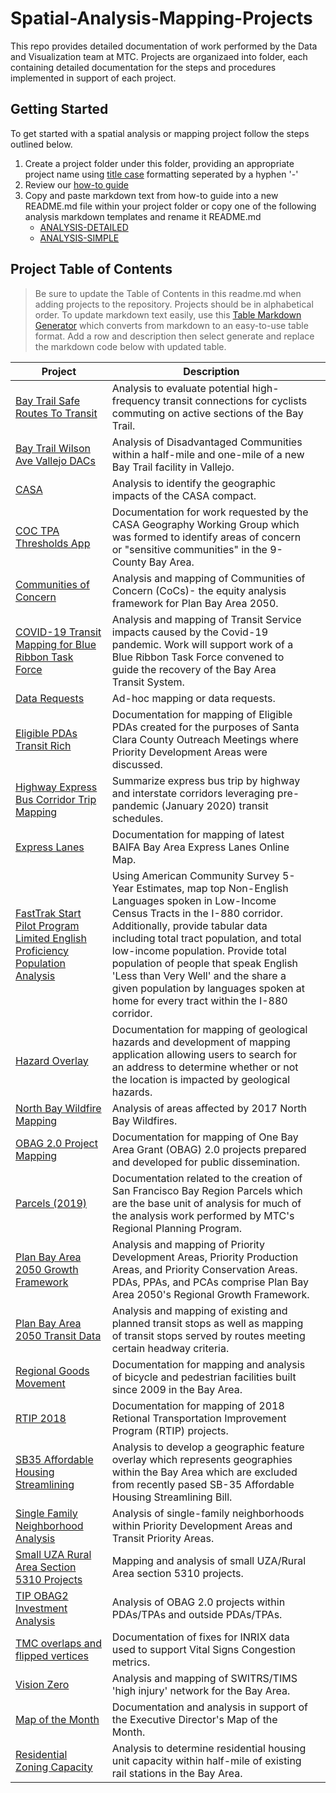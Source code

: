 # Spatial-Analysis-Mapping-Projects
This repo provides detailed documentation of work performed by the Data and Visualization team at MTC.  Projects are organizaed into folder, each containing detailed documentation for the steps and procedures implemented in support of each project.

## Getting Started 
To get started with a spatial analysis or mapping project follow the steps outlined below. 

1. Create a project folder under this folder, providing an appropriate project name using [title case](http://titlecase.com/) formatting seperated by a hyphen '-' 
2. Review our [how-to guide](https://github.com/BayAreaMetro/dv-project-templates) 
3. Copy and paste markdown text from how-to guide into a new README.md file within your project folder or copy one of the following analysis markdown templates and rename it README.md
   - [ANALYSIS-DETAILED](https://github.com/BayAreaMetro/dv-project-templates/blob/master/ANALYSIS-DETAILED.md) 
   - [ANALYSIS-SIMPLE](https://github.com/BayAreaMetro/dv-project-templates/blob/master/ANALYSIS-SIMPLE.md)

## Project Table of Contents

> Be sure to update the Table of Contents in this readme.md when adding projects to the repository. Projects should be in alphabetical order. To update markdown text easily, use this [Table Markdown Generator](https://www.tablesgenerator.com/markdown_tables) which converts from markdown to an easy-to-use table format. Add a row and description then select generate and replace the markdown code below with updated table. 

| **Project**                                                                                                       | **Description**                                                                                                                                                                                                                                                                                                                                                                                                                     |   |
|-------------------------------------------------------------------------------------------------------------------|-------------------------------------------------------------------------------------------------------------------------------------------------------------------------------------------------------------------------------------------------------------------------------------------------------------------------------------------------------------------------------------------------------------------------------------|---|
| [Bay Trail Safe Routes To Transit](Bay-Trail-Safe-Routes-To-Transit)                                              | Analysis to evaluate potential high-frequency transit  connections for cyclists commuting on active sections of the Bay Trail.                                                                                                                                                                                                                                                                                                      |   |
| [Bay Trail Wilson Ave Vallejo DACs](BayTrail-Wilson-Ave-Vallejo-DACs)                                             | Analysis of Disadvantaged Communities within a half-mile and one-mile of a new Bay Trail facility in Vallejo.                                                                                                                                                                                                                                                                                                                       |   |
| [CASA](CASA)                                                                                                      | Analysis to identify the geographic impacts of the CASA compact.                                                                                                                                                                                                                                                                                                                                                                    |   |
| [COC TPA Thresholds App](COC-TPA-Thresholds-App)                                                                  | Documentation for work requested by the CASA Geography Working Group which was formed to identify areas of concern or "sensitive communities" in the 9-County Bay Area.                                                                                                                                                                                                                                                             |   |
| [Communities of Concern](Communities-of-Concern)                                                                  | Analysis and mapping of Communities of Concern (CoCs)- the equity analysis framework for Plan Bay Area 2050.                                                                                                                                                                                                                                                                                                                        |   |
| [COVID-19 Transit Mapping for Blue Ribbon Task Force](Covid-Transit-Mapping)                                      | Analysis and mapping of Transit Service impacts caused by the Covid-19 pandemic. Work will support work of a Blue Ribbon Task Force convened to guide the recovery of the Bay Area Transit System.                                                                                                                                                                                                                                  |   |
| [Data Requests](Data-Requests)                                                                                    | Ad-hoc mapping or data requests.                                                                                                                                                                                                                                                                                                                                                                                                    |   |
| [Eligible PDAs Transit Rich](Eligible-PDAs-Transit-Rich)                                                          | Documentation for mapping of Eligible PDAs created for the purposes of Santa Clara County Outreach Meetings where Priority Development Areas were discussed.                                                                                                                                                                                                                                                                        |   |
| [Highway Express Bus Corridor Trip Mapping](Highway-Express-Bus-Corridor-Trip-Mapping)                            | Summarize express bus trip by highway and interstate corridors leveraging pre-pandemic (January 2020) transit schedules.                                                                                                                                                                                                                                                                                                            |   |
| [Express Lanes](Express-Lanes)                                                                                    | Documentation for mapping of latest BAIFA Bay Area Express Lanes Online Map.                                                                                                                                                                                                                                                                                                                                                        |   |
| [FastTrak Start Pilot Program Limited English Proficiency Population Analysis](FastTrak-Start-Pilot-LEP-Analysis) | Using American Community Survey 5-Year Estimates, map top Non-English Languages spoken in Low-Income Census Tracts in the I-880 corridor. Additionally, provide tabular data including total tract population, and total low-income population. Provide total population of people that speak English 'Less than Very Well' and the share a given population by languages spoken at home for every tract within the I-880 corridor. |   |
| [Hazard Overlay](Hazard-Overlay)                                                                                  | Documentation for mapping of geological hazards and development of mapping application allowing users to search for an address to determine whether or not the location is impacted by geological hazards.                                                                                                                                                                                                                          |   |
| [North Bay Wildfire Mapping](North-Bay-Wildfire-Mapping)                                                          | Analysis of areas affected by 2017 North Bay Wildfires.                                                                                                                                                                                                                                                                                                                                                                             |   |
| [OBAG 2.0 Project Mapping](OBAG-2-Project-Mapping)                                                                | Documentation for mapping of One Bay Area Grant (OBAG) 2.0 projects prepared and developed for public dissemination.                                                                                                                                                                                                                                                                                                                |   |
| [Parcels (2019)](Parcel)                                                                                          | Documentation related to the creation of San Francisco Bay Region Parcels which are the base unit of analysis for much of the analysis work performed by MTC's Regional Planning Program.                                                                                                                                                                                                                                           |   |
| [Plan Bay Area 2050 Growth Framework](Plan-Bay-Area-2050-Growth-Framework)                                        | Analysis and mapping of Priority Development Areas, Priority Production Areas, and Priority Conservation Areas. PDAs, PPAs, and PCAs comprise Plan Bay Area 2050's Regional Growth Framework.                                                                                                                                                                                                                                       |   |
| [Plan Bay Area 2050 Transit Data](Plan-Bay-Area-2050-Transit-Data)                                                | Analysis and mapping of existing and planned transit stops as well as mapping of transit stops served by routes meeting certain headway criteria.                                                                                                                                                                                                                                                                                   |   |
| [Regional Goods Movement](Regional-Goods-Movement)                                                                | Documentation for mapping and analysis of bicycle and pedestrian facilities built since 2009 in the Bay Area.                                                                                                                                                                                                                                                                                                                       |   |
| [RTIP 2018](RTIP-2018)                                                                                            | Documentation for mapping of 2018 Retional Transportation Improvement Program (RTIP) projects.                                                                                                                                                                                                                                                                                                                                      |   |
| [SB35 Affordable Housing Streamlining](SB35-Affordable-Housing-Streamlining)                                      | Analysis to develop a geographic feature overlay which represents geographies within the Bay Area which are excluded from recently pased SB-35 Affordable Housing Streamlining Bill.                                                                                                                                                                                                                                                |   |
| [Single Family Neighborhood Analysis](Single-Family-Neighborhoods-PDA-TPA-Walkable)                               | Analysis of single-family neighborhoods within Priority Development Areas and Transit Priority Areas.                                                                                                                                                                                                                                                                                                                               |   |
| [Small UZA Rural Area Section 5310 Projects](Small-UZA-Rural-Area-Section-5310-Projects)                          | Mapping and analysis of small UZA/Rural Area section 5310 projects.                                                                                                                                                                                                                                                                                                                                                                 |   |
| [TIP OBAG2 Investment Analysis](TIP-OBAG2-Investment-Analysis)                                                    | Analysis of OBAG 2.0 projects within PDAs/TPAs and outside PDAs/TPAs.                                                                                                                                                                                                                                                                                                                                                               |   |
| [TMC overlaps and flipped vertices](TMC-overlaps-and-flipped-vertices)                                            | Documentation of fixes for INRIX data used to support Vital Signs Congestion metrics.                                                                                                                                                                                                                                                                                                                                               |   |
| [Vision Zero](Vision-Zero)                                                                                        | Analysis and mapping of SWITRS/TIMS 'high injury' network for the Bay Area.                                                                                                                                                                                                                                                                                                                                                         |   |
| [Map of the Month](motm)                                                                                          | Documentation and analysis in support of the Executive Director's Map of the Month.                                                                                                                                                                                                                                                                                                                                                 |   |
| [Residential Zoning Capacity](Residential-Zoning-Capacity)                                                        | Analysis to determine residential housing unit capacity within half-mile of existing rail stations in the Bay Area.                                                                                                                                                                                                                                                                                                                 |   |

